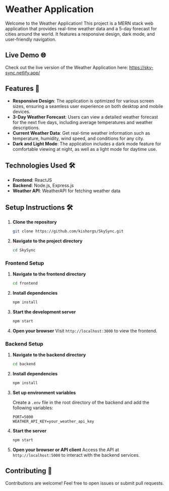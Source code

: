 # Weather Application

Welcome to the Weather Application! This project is a MERN stack web application that provides real-time weather data and a 5-day forecast for cities around the world. It features a responsive design, dark mode, and user-friendly navigation.

## Live Demo 🌐

Check out the live version of the Weather Application here: https://sky-sync.netlify.app/

## Features 🌟

- **Responsive Design**: The application is optimized for various screen sizes, ensuring a seamless user experience on both desktop and mobile devices.
- **3-Day Weather Forecast**: Users can view a detailed weather forecast for the next five days, including average temperatures and weather descriptions.
- **Current Weather Data**: Get real-time weather information such as temperature, humidity, wind speed, and conditions for any city.
- **Dark and Light Mode**: The application includes a dark mode feature for comfortable viewing at night, as well as a light mode for daytime use.

## Technologies Used 🛠️

- **Frontend**: ReactJS
- **Backend**: Node.js, Express.js
- **Weather API**: WeatherAPI for fetching weather data

## Setup Instructions 🛠️

1. **Clone the repository**

   ```bash
   git clone https://github.com/kishorgs/SkySync.git
   ```

2. **Navigate to the project directory**

   ```bash
   cd SkySync
   ```

### Frontend Setup

1. **Navigate to the frontend directory**

   ```bash
   cd frontend
   ```

2. **Install dependencies**

   ```bash
   npm install
   ```

3. **Start the development server**

   ```bash
   npm start
   ```

4. **Open your browser**
   Visit `http://localhost:3000` to view the frontend.

### Backend Setup

1. **Navigate to the backend directory**

   ```bash
   cd backend
   ```

2. **Install dependencies**

   ```bash
   npm install
   ```

3. **Set up environment variables**

   Create a `.env` file in the root directory of the backend and add the following variables:

   ```
   PORT=5000
   WEATHER_API_KEY=your_weather_api_key
   ```

4. **Start the server**

   ```bash
   npm start
   ```

5. **Open your browser or API client**
   Access the API at `http://localhost:5000` to interact with the backend services.

## Contributing 🤝

Contributions are welcome! Feel free to open issues or submit pull requests.

